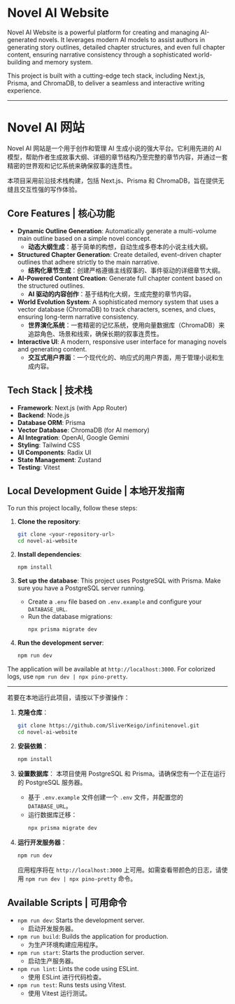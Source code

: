 # Novel AI Website

Novel AI Website is a powerful platform for creating and managing AI-generated novels. It leverages modern AI models to assist authors in generating story outlines, detailed chapter structures, and even full chapter content, ensuring narrative consistency through a sophisticated world-building and memory system.

This project is built with a cutting-edge tech stack, including Next.js, Prisma, and ChromaDB, to deliver a seamless and interactive writing experience.

---

# Novel AI 网站

Novel AI 网站是一个用于创作和管理 AI 生成小说的强大平台。它利用先进的 AI 模型，帮助作者生成故事大纲、详细的章节结构乃至完整的章节内容，并通过一套精密的世界观和记忆系统来确保叙事的连贯性。

本项目采用前沿技术栈构建，包括 Next.js、Prisma 和 ChromaDB，旨在提供无缝且交互性强的写作体验。

## Core Features | 核心功能

- **Dynamic Outline Generation**: Automatically generate a multi-volume main outline based on a simple novel concept.
  - **动态大纲生成**：基于简单的构想，自动生成多卷本的小说主线大纲。
- **Structured Chapter Generation**: Create detailed, event-driven chapter outlines that adhere strictly to the main narrative.
  - **结构化章节生成**：创建严格遵循主线叙事的、事件驱动的详细章节大纲。
- **AI-Powered Content Creation**: Generate full chapter content based on the structured outlines.
  - **AI 驱动的内容创作**：基于结构化大纲，生成完整的章节内容。
- **World Evolution System**: A sophisticated memory system that uses a vector database (ChromaDB) to track characters, scenes, and clues, ensuring long-term narrative consistency.
  - **世界演化系统**：一套精密的记忆系统，使用向量数据库（ChromaDB）来追踪角色、场景和线索，确保长期的叙事连贯性。
- **Interactive UI**: A modern, responsive user interface for managing novels and generating content.
  - **交互式用户界面**：一个现代化的、响应式的用户界面，用于管理小说和生成内容。

## Tech Stack | 技术栈

- **Framework**: Next.js (with App Router)
- **Backend**: Node.js
- **Database ORM**: Prisma
- **Vector Database**: ChromaDB (for AI memory)
- **AI Integration**: OpenAI, Google Gemini
- **Styling**: Tailwind CSS
- **UI Components**: Radix UI
- **State Management**: Zustand
- **Testing**: Vitest

## Local Development Guide | 本地开发指南

To run this project locally, follow these steps:

1.  **Clone the repository**:

    ```bash
    git clone <your-repository-url>
    cd novel-ai-website
    ```

2.  **Install dependencies**:

    ```bash
    npm install
    ```

3.  **Set up the database**:
    This project uses PostgreSQL with Prisma. Make sure you have a PostgreSQL server running.
    - Create a `.env` file based on `.env.example` and configure your `DATABASE_URL`.
    - Run the database migrations:
      ```bash
      npx prisma migrate dev
      ```

4.  **Run the development server**:
    ```bash
    npm run dev
    ```

The application will be available at `http://localhost:3000`. For colorized logs, use `npm run dev | npx pino-pretty`.

---

若要在本地运行此项目，请按以下步骤操作：

1.  **克隆仓库**：

    ```bash
    git clone https://github.com/SliverKeigo/infinitenovel.git
    cd novel-ai-website
    ```

2.  **安装依赖**：

    ```bash
    npm install
    ```

3.  **设置数据库**：
    本项目使用 PostgreSQL 和 Prisma。请确保您有一个正在运行的 PostgreSQL 服务器。
    - 基于 `.env.example` 文件创建一个 `.env` 文件，并配置您的 `DATABASE_URL`。
    - 运行数据库迁移：
      ```bash
      npx prisma migrate dev
      ```

4.  **运行开发服务器**：

    ```bash
    npm run dev
    ```

    应用程序将在 `http://localhost:3000` 上可用。如需查看带颜色的日志，请使用 `npm run dev | npx pino-pretty` 命令。

## Available Scripts | 可用命令

- `npm run dev`: Starts the development server.
  - 启动开发服务器。
- `npm run build`: Builds the application for production.
  - 为生产环境构建应用程序。
- `npm run start`: Starts the production server.
  - 启动生产服务器。
- `npm run lint`: Lints the code using ESLint.
  - 使用 ESLint 进行代码检查。
- `npm run test`: Runs tests using Vitest.
  - 使用 Vitest 运行测试。
